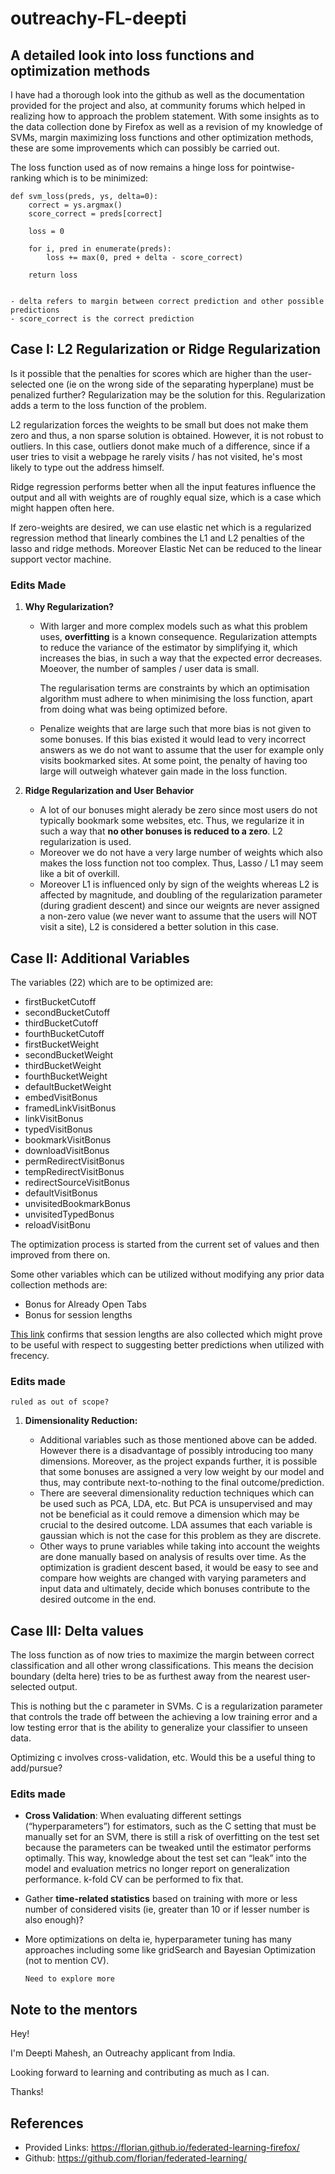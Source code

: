 # outreachy-FL-deepti

## A detailed look into loss functions and optimization methods

I have had a thorough look into the github as well as the documentation provided for the project and also, at community forums which helped in realizing how to approach the problem statement. With some insights as to the data collection done by Firefox as well as a revision of my knowledge of SVMs, margin maximizing loss functions and other optimization methods, these are some improvements which can possibly be carried out.

The loss function used as of now remains a hinge loss for pointwise-ranking which is to be minimized:

    def svm_loss(preds, ys, delta=0):
        correct = ys.argmax()
        score_correct = preds[correct]
        
        loss = 0
        
        for i, pred in enumerate(preds):
            loss += max(0, pred + delta - score_correct)            
                
        return loss

        
    - delta refers to margin between correct prediction and other possible predictions
    - score_correct is the correct prediction

## __Case I: L2 Regularization or Ridge Regularization__

Is it possible that the penalties for scores which are higher than the user-selected one (ie on the wrong side of the separating hyperplane) must be penalized further? Regularization may be the solution for this. Regularization adds a term to the loss function of the problem.

L2 regularization forces the weights to be small but does not make them zero and thus, a non sparse solution is obtained. However, it is not robust to outliers. In this case, outliers donot make much of a difference, since if a user tries to visit a webpage he rarely visits / has not visited, he's most likely to type out the address himself.

Ridge regression performs better when all the input features influence the output and all with weights are of roughly equal size, which is a case which might happen often here.

If zero-weights are desired, we can use elastic net which is a regularized regression method that linearly combines the L1 and L2 penalties of the lasso and ridge methods. Moreover Elastic Net can be reduced to the linear support vector machine.

### __Edits Made__

1. __Why Regularization?__
    * With larger and more complex models such as what this problem uses, __overfitting__ is a known consequence. Regularization attempts to reduce the variance of the estimator by simplifying it, which increases the bias, in such a way that the expected error decreases. Moeover, the number of samples / user data is small.

      The regularisation terms are constraints by which an optimisation algorithm must adhere to when minimising the loss function, apart from doing what was being optimized before.
    * Penalize weights that are large such that more bias is not given to some bonuses. If this bias existed it would lead to very incorrect answers as we do not want to assume that the user for example only visits bookmarked sites. At some point, the penalty of having too large will outweigh whatever gain made in the loss function.

2. __Ridge Regularization and User Behavior__
    * A lot of our bonuses might alerady be zero since most users do not typically bookmark some websites, etc. Thus, we regularize it in such a way that __no other bonuses is reduced to a zero__. L2 regularization is used.
    * Moreover we do not have a very large number of weights which also makes the loss function not too complex. Thus, Lasso / L1 may seem like a bit of overkill.
    * Moreover L1 is influenced only by sign of the weights whereas L2 is affected by magnitude, and doubling of the regularization parameter (during gradient descent) and since our weignts are never assigned a non-zero value (we never want to assume that the users will NOT visit a site), L2 is considered a better solution in this case.

## __Case II: Additional Variables__

The variables (22) which are to be optimized are:

* firstBucketCutoff
* secondBucketCutoff
* thirdBucketCutoff
* fourthBucketCutoff
* firstBucketWeight
* secondBucketWeight
* thirdBucketWeight
* fourthBucketWeight
* defaultBucketWeight
* embedVisitBonus
* framedLinkVisitBonus
* linkVisitBonus
* typedVisitBonus
* bookmarkVisitBonus
* downloadVisitBonus
* permRedirectVisitBonus
* tempRedirectVisitBonus
* redirectSourceVisitBonus
* defaultVisitBonus
* unvisitedBookmarkBonus
* unvisitedTypedBonus
* reloadVisitBonu

The optimization process is started from the current set of values and then improved from there on.

Some other variables which can be utilized without modifying any prior data collection methods are:

* Bonus for Already Open Tabs
* Bonus for session lengths

[This link](https://github.com/mozilla/legal-docs/blob/master/firefox_privacy_notice/en-US.md) confirms that session lengths are also collected which might prove to be useful with respect to suggesting better predictions when utilized with frecency.

### __Edits made__

`ruled as out of scope?`

1. __Dimensionality Reduction:__

    * Additional variables such as those mentioned above can be added. However there is a disadvantage of possibly introducing too many dimensions. Moreover, as the project expands further, it is possible that some bonuses are assigned a very low weight by our model and thus, may contribute next-to-nothing to the final outcome/prediction.
    * There are seeveral dimensionality reduction techniques which can be used such as PCA, LDA, etc. But PCA is unsupervised and may not be beneficial as it could remove a dimension which may be crucial to the desired outcome. LDA assumes that each variable is gaussian which is not the case for this problem as they are discrete.
    * Other ways to prune variables while taking into account the weights are done manually based on analysis of results over time. As the optimization is gradient descent based, it would be easy to see and compare how weights are changed with varying parameters and input data and ultimately, decide which bonuses contribute to the desired outcome in the end.

## __Case III: Delta values__

The loss function as of now tries to maximize the margin between correct classification and all other wrong classifications. This means the decision boundary (delta here) tries to be as furthest away from the nearest user-selected output.

This is nothing but the c parameter in SVMs. C is a regularization parameter that controls the trade off between the achieving a low training error and a low testing error that is the ability to generalize your classifier to unseen data.

Optimizing c involves cross-validation, etc. Would this be a useful thing to add/pursue?

### __Edits made__

* __Cross Validation__: When evaluating different settings (“hyperparameters”) for estimators, such as the C setting that must be manually set for an SVM, there is still a risk of overfitting on the test set because the parameters can be tweaked until the estimator performs optimally. This way, knowledge about the test set can “leak” into the model and evaluation metrics no longer report on generalization performance. k-fold CV can be performed to fix that.

* Gather __time-related statistics__ based on training with more or less number of considered visits (ie, greater than 10 or if lesser number is also enough)?

* More optimizations on delta ie, hyperparameter tuning has many approaches including some like gridSearch and Bayesian Optimization (not to mention CV).

    `Need to explore more`

## Note to the mentors

Hey!

I'm Deepti Mahesh, an Outreachy applicant from India.

Looking forward to learning and contributing as much as I can.

Thanks!

## References

* Provided Links: <https://florian.github.io/federated-learning-firefox/>
* Github: <https://github.com/florian/federated-learning/>
